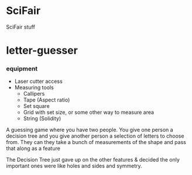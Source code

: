 # SciFair
SciFair stuff

# letter-guesser

### equipment

* Laser cutter access
* Measuring tools
	* Callipers
	* Tape (Aspect ratio)
	* Set square
	* Grid with set size, or some other way to measure area
  * String (Solidity)

A guessing game where you have two people. You give one person a decision tree and you give another person a selection of letters to choose from. They can they take a bunch of measurements of the shape and pass that along as a feature

The Decision Tree just gave up on the other features & decided the only important ones were like holes and sides and symmetry.

